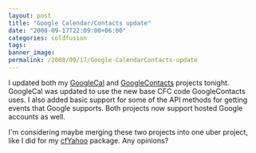 ```yaml
---
layout: post
title: "Google Calendar/Contacts update"
date: "2008-09-17T22:09:00+06:00"
categories: coldfusion 
tags: 
banner_image: 
permalink: /2008/09/17/Google-CalendarContacts-update
---
```


I updated both my <a href="http://googlecal.riaforge.org">GoogleCal</a> and <a href="http://googlecontacts.riaforge.org">GoogleContacts</a> projects tonight. GoogleCal was updated to use the new base CFC code GoogleContacts uses. I also added basic support for some of the API methods for getting events that Google supports. Both projects now support hosted Google accounts as well. 

I'm considering maybe merging these two projects into one uber project, like I did for my <a href="http://cfyahoo.riaforge.org">cfYahoo</a> package. Any opinions?